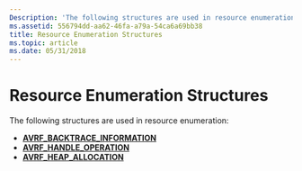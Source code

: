 ```yaml
---
Description: 'The following structures are used in resource enumeration:'
ms.assetid: 556794dd-aa62-46fa-a79a-54ca6a69bb38
title: Resource Enumeration Structures
ms.topic: article
ms.date: 05/31/2018
---
```


# Resource Enumeration Structures

The following structures are used in resource enumeration:

-   [**AVRF\_BACKTRACE\_INFORMATION**](/windows/desktop/api/Avrfsdk/ns-avrfsdk-avrf_backtrace_information)
-   [**AVRF\_HANDLE\_OPERATION**](/windows/desktop/api/Avrfsdk/ns-avrfsdk-avrf_handle_operation)
-   [**AVRF\_HEAP\_ALLOCATION**](/windows/desktop/api/Avrfsdk/ns-avrfsdk-avrf_heap_allocation)

 

 




